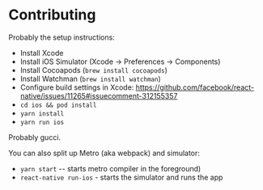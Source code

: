 # Contributing

Probably the setup instructions:

- Install Xcode
- Install iOS Simulator (Xcode -> Preferences -> Components)
- Install Cocoapods (`brew install cocoapods`)
- Install Watchman (`brew install watchman`)
- Configure build settings in Xcode: https://github.com/facebook/react-native/issues/11265#issuecomment-312155357
- `cd ios && pod install`
- `yarn install`
- `yarn run ios`

Probably gucci.

You can also split up Metro (aka webpack) and simulator:

- `yarn start` -- starts metro compiler in the foreground)
- `react-native run-ios` - starts the simulator and runs the app
